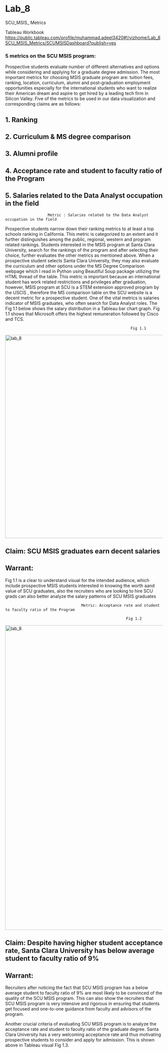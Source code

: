 # Lab_8
SCU_MSIS_ Metrics

Tableau Workbook
https://public.tableau.com/profile/muhammad.adeel3420#!/vizhome/Lab_8SCU_MSIS_Metrics/SCUMSISDashboard?publish=yes


### 5 metrics on the SCU MSIS program:

Prospective students evaluate number of different alternatives and options while considering and applying for a graduate degree admission. The most important metrics for choosing MSIS graduate program are: tuition fees, ranking, location, curriculum, alumni and post-graduation employment opportunities especially for the international students who want to realize their American dream and aspire to get hired by a leading tech firm in Silicon Valley. Five of the metrics to be used in our data visualization and corresponding claims are as follows:

## 1. Ranking
## 2. Curriculum & MS degree comparison
## 3.	Alumni profile
## 4.	Acceptance rate and student to faculty ratio of the Program
## 5.	Salaries related to the Data Analyst occupation in the field


                       Metric : Salaries related to the Data Analyst occupation in the field
                       
Prospective students narrow down their ranking metrics to at least a top schools ranking in California. This metric is categorized to an extent and it further distinguishes among the public, regional, western and program related rankings. Students interested in the MSIS program at Santa Clara University, search for the rankings of the program and after selecting their choice, further evaluates the other metrics as mentioned above.
When a prospective student selects Santa Clara University, they may also evaluate the curriculum and other options under the MS Degree Comparison webpage which I read in Python using Beautiful Soup package utilizing the HTML thread of the table. This metric is important because an international student has work related restrictions and privileges after graduation, however, MSIS program at SCU is a STEM extension approved program by the USCIS , therefore the MS comparison table on the SCU website is a decent metric for a prospective student.
One of the vital metrics is salaries indicator of MSIS graduates, who often search for Data Analyst roles. The Fig 1.1 below shows the salary distribution in a Tableau bar chart graph. Fig 1.1 shows that Microsoft offers the highest remuneration followed by Cisco and TCS.

                                                            Fig 1.1
                                                            
<img width="650" alt="lab_8" src="https://user-images.githubusercontent.com/31932632/32687250-2d7e977c-c66d-11e7-8180-55a92f719841.png">

## Claim: SCU MSIS graduates earn decent salaries 

## Warrant: 

Fig 1.1 is a clear to understand visual for the intended audience, which include prospective MSIS students interested in knowing the worth aand value of SCU graduates, also the recruiters who are looking to hire SCU grads can also better analyze the salary patterns of SCU MSIS graduates

                                      Metric: Acceptance rate and student to faculty ratio of the Program
                                      
                                                          Fig 1.2
                                                          
 <img width="974" alt="lab_8" src="https://user-images.githubusercontent.com/31932632/32687252-2db024ae-c66d-11e7-9929-1bb3998e3bc8.png">

## Claim: Despite having higher student acceptance rate, Santa Clara University has below average student to faculty ratio of 9%

## Warrant: 

Recruiters after noticing the fact that SCU MSIS program has a below average student to faculty ratio of 9% are most likely to be convinced of the quality of the SCU MSIS program. This can also show the recruiters that SCU MSIS program is very intensive and rigorous in  ensuring that students get focused and one-to-one guidance from faculty and advisors of the program.

Another crucial criteria of evaluating SCU MSIS program is to analyze the acceptance rate and student to faculty ratio of the graduate degree. Santa Clara University has a very welcoming acceptance rate and thus motivating prospective students to consider and apply for admission. This is shown above in Tableau visual Fig 1.3.



